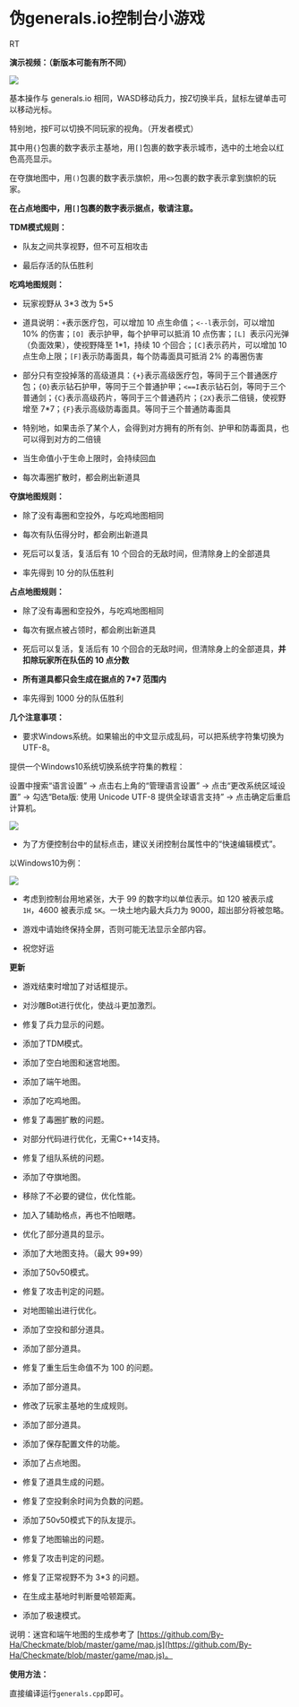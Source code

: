 # 伪generals.io控制台小游戏

RT

**演示视频：（新版本可能有所不同）**

![](https://i.loli.net/2020/07/20/ymUwpN6BcnrOTiQ.gif)

基本操作与 generals.io 相同，WASD移动兵力，按Z切换半兵，鼠标左键单击可以移动光标。

特别地，按F可以切换不同玩家的视角。（开发者模式）

其中用```{}```包裹的数字表示主基地，用```[]```包裹的数字表示城市，选中的土地会以红色高亮显示。

在夺旗地图中，用```()```包裹的数字表示旗帜，用```<>```包裹的数字表示拿到旗帜的玩家。

**在占点地图中，用```[]```包裹的数字表示据点，敬请注意。**

**TDM模式规则：**

- 队友之间共享视野，但不可互相攻击

- 最后存活的队伍胜利

**吃鸡地图规则：**

- 玩家视野从 3\*3 改为 5\*5

- 道具说明：```+```表示医疗包，可以增加 10 点生命值；```<--l```表示剑，可以增加 10% 的伤害；```[O] ```表示护甲，每个护甲可以抵消 10 点伤害；```[L] ```表示闪光弹（负面效果），使视野降至 1\*1，持续 10 个回合；```[C]```表示药片，可以增加 10 点生命上限；```[F]```表示防毒面具，每个防毒面具可抵消 2% 的毒圈伤害

- 部分只有空投掉落的高级道具：```{+}```表示高级医疗包，等同于三个普通医疗包；```{O}```表示钻石护甲，等同于三个普通护甲；```<==I```表示钻石剑，等同于三个普通剑；```{C}```表示高级药片，等同于三个普通药片；```{2X}```表示二倍镜，使视野增至 7\*7；```{F}```表示高级防毒面具。等同于三个普通防毒面具

- 特别地，如果击杀了某个人，会得到对方拥有的所有剑、护甲和防毒面具，也可以得到对方的二倍镜

- 当生命值小于生命上限时，会持续回血

- 每次毒圈扩散时，都会刷出新道具

**夺旗地图规则：**

- 除了没有毒圈和空投外，与吃鸡地图相同

- 每次有队伍得分时，都会刷出新道具

- 死后可以复活，复活后有 10 个回合的无敌时间，但清除身上的全部道具

- 率先得到 10 分的队伍胜利

**占点地图规则：**

- 除了没有毒圈和空投外，与吃鸡地图相同

- 每次有据点被占领时，都会刷出新道具

- 死后可以复活，复活后有 10 个回合的无敌时间，但清除身上的全部道具，**并扣除玩家所在队伍的 10 点分数**

- **所有道具都只会生成在据点的 7\*7 范围内**

- 率先得到 1000 分的队伍胜利

**几个注意事项：**

- 要求Windows系统。如果输出的中文显示成乱码，可以把系统字符集切换为UTF-8。

提供一个Windows10系统切换系统字符集的教程：

设置中搜索“语言设置” -> 点击右上角的“管理语言设置” -> 点击“更改系统区域设置” -> 勾选“Beta版: 使用 Unicode UTF-8 提供全球语言支持” -> 点击确定后重启计算机。

![](https://i.loli.net/2020/07/05/DQdofSPtXw9pC6Z.jpg)

- 为了方便控制台中的鼠标点击，建议关闭控制台属性中的“快速编辑模式”。

以Windows10为例：

![](https://i.loli.net/2020/07/05/t319QuCN8bjHWPM.jpg)

- 考虑到控制台用地紧张，大于 99 的数字均以单位表示。如 120 被表示成 ```1H```，4600 被表示成 ```5K```。一块土地内最大兵力为 9000，超出部分将被忽略。

- 游戏中请始终保持全屏，否则可能无法显示全部内容。

- 祝您好运

**更新**

- 游戏结束时增加了对话框提示。

- 对沙雕Bot进行优化，使战斗更加激烈。

- 修复了兵力显示的问题。

- 添加了TDM模式。

- 添加了空白地图和迷宫地图。

- 添加了端午地图。

- 添加了吃鸡地图。

- 修复了毒圈扩散的问题。

- 对部分代码进行优化，无需C++14支持。

- 修复了组队系统的问题。

- 添加了夺旗地图。

- 移除了不必要的键位，优化性能。

- 加入了辅助格点，再也不怕眼瞎。

- 优化了部分道具的显示。

- 添加了大地图支持。（最大 99\*99）

- 添加了50v50模式。

- 修复了攻击判定的问题。

- 对地图输出进行优化。

- 添加了空投和部分道具。

- 添加了部分道具。

- 修复了重生后生命值不为 100 的问题。

- 添加了部分道具。

- 修改了玩家主基地的生成规则。

- 添加了部分道具。

- 添加了保存配置文件的功能。

- 添加了占点地图。

- 修复了道具生成的问题。

- 修复了空投剩余时间为负数的问题。

- 添加了50v50模式下的队友提示。

- 修复了地图输出的问题。

- 修复了攻击判定的问题。

- 修复了正常视野不为 3\*3 的问题。

- 在生成主基地时判断曼哈顿距离。

- 添加了极速模式。

说明：迷宫和端午地图的生成参考了 [https://github.com/By-Ha/Checkmate/blob/master/game/map.js](https://github.com/By-Ha/Checkmate/blob/master/game/map.js)。

**使用方法：**

直接编译运行```generals.cpp```即可。